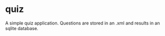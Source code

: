 quiz
====

A simple quiz application. Questions are stored in an .xml and results in an sqlite database.
